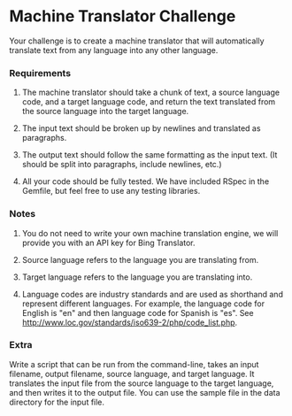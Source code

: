 # Machine Translator Challenge

Your challenge is to create a machine translator that will automatically translate text from any language into any other language.

### Requirements

1. The machine translator should take a chunk of text, a source language code, and a target
language code, and return the text translated from the source language into the target language.

1. The input text should be broken up by newlines and translated as paragraphs.

1. The output text should follow the same formatting as the input text.
(It should be split into paragraphs, include newlines, etc.)

1. All your code should be fully tested. We have included RSpec in the Gemfile, but feel free to use any testing libraries.

### Notes

1. You do not need to write your own machine translation engine, we will provide you with an API key for Bing Translator.

1. Source language refers to the language you are translating from.

1. Target language refers to the language you are translating into.

1. Language codes are industry standards and are used as shorthand and represent different languages. For example, the language code for English is "en" and then language code for Spanish is "es". See http://www.loc.gov/standards/iso639-2/php/code_list.php.

### Extra

Write a script that can be run from the command-line, takes an input filename, output filename,
source language, and target language. It translates the input file from the source language to
the target language, and then writes it to the output file. You can use the sample file in the data directory for the input file.

